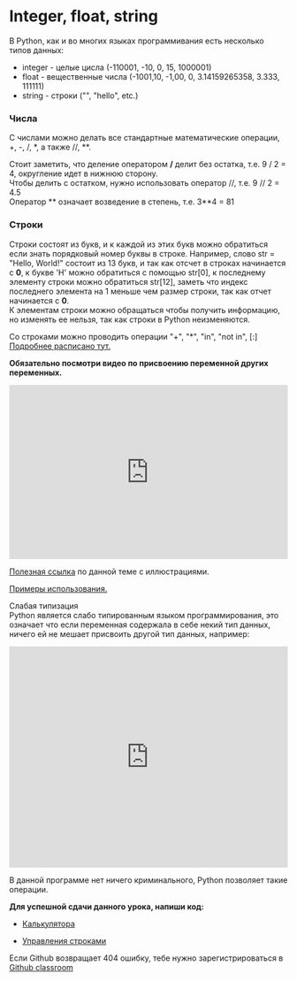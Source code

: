 # Integer, float, string
В Python, как и во многих языках программивания есть несколько типов данных: 
- integer - целые цисла (-110001, -10, 0, 15, 1000001)
- float - вещественные числа (-1001,10, -1,00, 0, 3.14159265358, 3.333, 111111)
- string - строки ("", "hello", etc.)

### Числа
С числами можно делать все стандартные математические операции, +, -, /, \*, а также //, **.

Стоит заметить, что деление оператором **/** делит без остатка, т.е. 9 / 2 = 4, округление идет в нижнюю сторону.   
Чтобы делить с остатком, нужно использовать оператор //, т.е. 9 // 2 = 4.5   
Оператор ** означает возведение в степень, т.е. 3**4 = 81  

### Строки 
Строки состоят из букв, и к каждой из этих букв можно обратиться если знать порядковый номер буквы в строке. Например, слово str = "Hello, World!" состоит из 13 букв, 
и так как отсчет в строках начинается с **0**, к букве 'H' можно обратиться с помощью str[0], к последнему элементу строки можно обратиться str[12], заметь что индекс последнего
элемента на 1 меньше чем размер строки, так как отчет начинается с **0**.   
К элементам строки можно обращаться чтобы получить информацию, но изменять ее нельзя, так как строки в Python неизменяются.

Со строками можно проводить операции "+", "*", "in", "not in", [:]  
<a href="https://www.tutorialsteacher.com/python/python-string" target="_blank">Подробнее расписано тут.</a>   


**Обязательно посмотри видео по присвоению переменной других переменных.**   
<iframe width="100%" height="315" src="https://www.youtube.com/embed/_OZIAHg5i7M" frameborder="0" allow="accelerometer; autoplay; encrypted-media; gyroscope; picture-in-picture" allowfullscreen></iframe>


<a href="https://www.tutorialsteacher.com/python/python-data-types" target="_blank">Полезная ссылка</a> по данной теме с иллюстрациями.


<a href="https://www.tutorialsteacher.com/python/python-string" target="_blank">Примеры использования.</a>  


Слабая типизация  
Python является слабо типированным языком программирования, это означает что если переменная содержала в себе некий тип данных, ничего ей не мешает присвоить другой тип данных, например:  


<iframe height="400px" width="100%" src="https://repl.it/@SakenMukanov/TenseCarefreeCubase?lite=true" scrolling="no" frameborder="no" allowtransparency="true" allowfullscreen="true" sandbox="allow-forms allow-pointer-lock allow-popups allow-same-origin allow-scripts allow-modals"></iframe>


В данной программе нет ничего криминального, Python позволяет такие операции. 


**Для успешной сдачи данного урока, напиши код:**

- <a href="https://github.com/alem-classroom/student-python-introduction-${GITHUB_LOGIN}/blob/master/variables-and-types" class="repo-button">Калькулятора</a>   

- <a href="https://github.com/alem-classroom/student-python-introduction-{GITHUB_LOGIN}/blob/master/variables-and-types" class="repo-button">Управления строками</a>   


Если Github возвращает 404 ошибку, тебе нужно зарегистрироваться в <a href="https://classroom.github.com/a/c9J3nA9U">Github classroom</a>   
